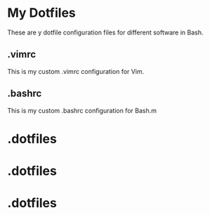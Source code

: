 # My Dotfiles
These are y dotfile configuration files for different software in Bash.
## .vimrc
This is my custom .vimrc configuration for Vim.
## .bashrc
This is my custom .bashrc configuration for Bash.m
# .dotfiles
# .dotfiles
# .dotfiles
